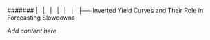 ####### |   |   |   |   |   |   ├── Inverted Yield Curves and Their Role in Forecasting Slowdowns

*Add content here*